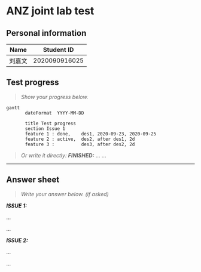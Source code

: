 # ANZ joint lab test

## Personal information

| Name   | Student ID    |
| ------ | ------------- |
| 刘嘉文 | 2020090916025 |

## Test progress

> *Show your progress below.*

```mermaid
gantt         
       dateFormat  YYYY-MM-DD

       title Test progress
       section Issue 1
       feature 1 : done,    des1, 2020-09-23, 2020-09-25
       feature 2 : active,  des2, after des1, 2d
       feature 3 :          des3, after des2, 2d
```

> *Or write it directly:*
***FINISHED:***
...
...


---
## Answer sheet

> *Write your answer below. (if asked)*

***ISSUE 1:***

...

...

***ISSUE 2:***

...

...

